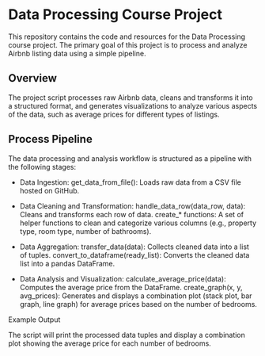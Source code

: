 # Data Processing Course Project

This repository contains the code and resources for the Data Processing course project. The primary goal of this project is to process and analyze Airbnb listing data using a simple pipeline.

## Overview

The project script processes raw Airbnb data, cleans and transforms it into a structured format, and generates visualizations to analyze various aspects of the data, such as average prices for different types of listings.

## Process Pipeline

The data processing and analysis workflow is structured as a pipeline with the following stages:

* Data Ingestion:
        get_data_from_file(): Loads raw data from a CSV file hosted on GitHub.

* Data Cleaning and Transformation:
        handle_data_row(data_row, data): Cleans and transforms each row of data.
        create_* functions: A set of helper functions to clean and categorize various columns (e.g., property type, room type, number of bathrooms).

* Data Aggregation:
        transfer_data(data): Collects cleaned data into a list of tuples.
        convert_to_dataframe(ready_list): Converts the cleaned data list into a pandas DataFrame.

* Data Analysis and Visualization:
        calculate_average_price(data): Computes the average price from the DataFrame.
        create_graph(x, y, avg_prices): Generates and displays a combination plot (stack plot, bar graph, line graph) for average prices based on the number of bedrooms.

Example Output

The script will print the processed data tuples and display a combination plot showing the average price for each number of bedrooms.
